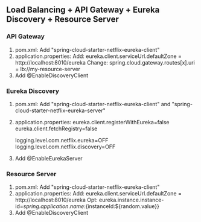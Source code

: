 ## Load Balancing + API Gateway + Eureka Discovery + Resource Server

### API Gateway
1. pom.xml: Add "spring-cloud-starter-netflix-eureka-client"
2. application.properties: 
    Add:    eureka.client.serviceUrl.defaultZone = http://localhost:8010/eureka
    Change: spring.cloud.gateway.routes[x].uri = lb://my-resource-server
3. Add @EnableDiscoveryClient

### Eureka Discovery
1. pom.xml: Add "spring-cloud-starter-netflix-eureka-client" and "spring-cloud-starter-netflix-eureka-server"
2. application.properties: 
    eureka.client.registerWithEureka=false
    eureka.client.fetchRegistry=false

    logging.level.com.netflix.eureka=OFF
    logging.level.com.netflix.discovery=OFF
3. Add @EnableEurekaServer

### Resource Server
1. pom.xml: Add "spring-cloud-starter-netflix-eureka-client"
2. application.properties: 
    Add:    eureka.client.serviceUrl.defaultZone = http://localhost:8010/eureka
    Opt:    eureka.instance.instance-id=${spring.application.name}:${instanceId:${random.value}}
3. Add @EnableDiscoveryClient